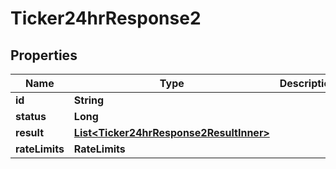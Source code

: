 

# Ticker24hrResponse2


## Properties

| Name | Type | Description | Notes |
|------------ | ------------- | ------------- | -------------|
|**id** | **String** |  |  [optional] |
|**status** | **Long** |  |  [optional] |
|**result** | [**List&lt;Ticker24hrResponse2ResultInner&gt;**](Ticker24hrResponse2ResultInner.md) |  |  [optional] |
|**rateLimits** | **RateLimits** |  |  [optional] |



